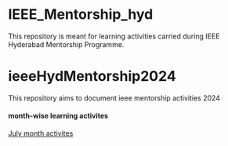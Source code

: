 # IEEE_Mentorship_hyd
This repository is meant for learning activities carried during IEEE Hyderabad Mentorship Programme.  
# ieeeHydMentorship2024
This repository aims to document ieee mentorship activities 2024 

#### month-wise learning activites 
[ July month activites](https://github.com/shrimpffs/IEEE_Mentorship_hyd/tree/main/julymonth_activities)
